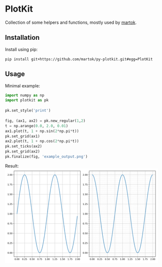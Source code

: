 # PlotKit

Collection of some helpers and functions, mostly used by [martok](https://github.com/martok).


## Installation

Install using pip:

```pip install git+https://github.com/martok/py-plotkit.git#egg=PlotKit```

## Usage

Minimal example:

```python
import numpy as np
import plotkit as pk

pk.set_style('print')

fig, (ax1, ax2) = pk.new_regular(1,2)
t = np.arange(0.0, 2.0, 0.01)
ax1.plot(t, 1 + np.sin(2*np.pi*t))
pk.set_grid(ax1)
ax2.plot(t, 1 + np.cos(2*np.pi*t))
pk.set_ticks(ax2)
pk.set_grid(ax2)
pk.finalize(fig, 'example_output.png')
```
Result:
![Example Output](doc/example_output.png)


